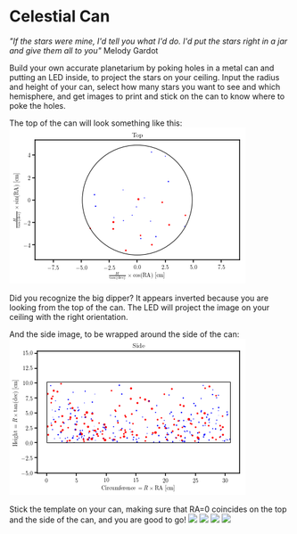 # Celestial Can

*"If the stars were mine, I'd tell you what I'd do. I'd put the stars right in a jar and give them all to you"*
 Melody Gardot

Build your own accurate planetarium by poking holes in a metal can and putting an LED inside, to project the stars on your ceiling.
Input the radius and height of your can, select how many stars you want to see and which hemisphere, and get images to print and stick on the can to know where to poke the holes.

The top of the can will look something like this:
![](figures/top.png)

Did you recognize the big dipper? It appears inverted because you are looking from the top of the can. The LED will project the image on your ceiling with the right orientation.

And the side image, to be wrapped around the side of the can:
![](figures/side.png)

Stick the template on your can, making sure that RA=0 coincides on the top and the side of the can, and you are good to go! 
![](IMG_20190728_102017.jpg)
![](IMG_20190728_201233.jpg)
![](IMG_20190728_201025.jpg)
![](IMG_20190728_201100.jpg)
